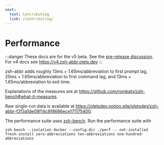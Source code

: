 ```yaml
---
next:
  text: Contributing
  link: /contributing/
---
```


# Performance

:::danger
These docs are for the v5 beta. See the [pre-release discussion](https://github.com/olets/zsh-abbr/discussions/64).  
For v4 docs see <https://v4.zsh-abbr.olets.dev>
:::

zsh-abbr adds roughly 13ms + 1.65ms/abbreviation to first prompt lag, 20ms + 1.65ms/abbreviation to first command lag, and 13ms + 1.65ms/abbreviation to exit time.

Explanations of the measures are at <https://github.com/romkatv/zsh-bench#what-it-measures>.

Raw single-run data is available at <https://oletsdev.notion.site/oletsdev/zsh-abbr-f2f3a1de08f14c8f8686ece171175400>.

The performance suite uses [zsh-bench](https://github.com/romkatv/zsh-bench). Run the performance suite with

```shell
zsh-bench --isolation docker --config-dir ./perf -- not-installed fresh-install zero-abbreviations ten-abbreviations one-hundred-abbreviations
```
